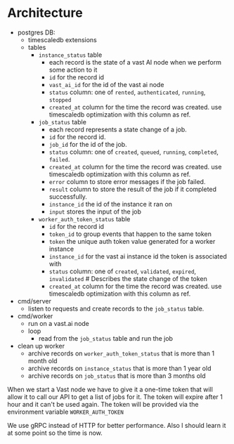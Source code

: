# Architecture

- postgres DB:
    - timescaledb extensions
    - tables
        - `instance_status` table
            - each record is the state of a vast AI node when we perform some action to it
            - `id` for the record id
            - `vast_ai_id` for the id of the vast ai node
            - `status` column: one of `rented`, `authenticated`, `running`, `stopped`
            - `created_at` column for the time the record was created. use timescaledb optimization with this column as ref.
        - `job_status` table
            - each record represents a state change of a job.
            - `id` for the record id.
            - `job_id` for the id of the job.
            - `status` column: one of `created`, `queued`, `running`, `completed`, `failed`.
            - `created_at` column for the time the record was created. use timescaledb optimization with this column as ref.
            - `error` column to store error messages if the job failed.
            - `result` column to store the result of the job if it completed successfully.
            - `instance_id` the id of the instance it ran on
            - `input` stores the input of the job
        - `worker_auth_token_status` table
            - `id` for the record id
            - `token_id` to group events that happen to the same token
            - `token` the unique auth token value generated for a worker instance
            - `instance_id` for the vast ai instance id the token is associated with
            - `status` column: one of `created`, `validated`, `expired`, `invalidated` # Describes the state change of the token
            - `created_at` column for the time the record was created. use timescaledb optimization with this column as ref.
- cmd/server
    - listen to requests and create records to the `job_status` table.
- cmd/worker
    - run on a vast.ai node
    - loop
        - read from the `job_status` table and run the job
- clean up worker
    - archive records on `worker_auth_token_status` that is more than 1 month old
    - archive records on `instance_status` that is more than 1 year old
    - archive records on `job_status` that is more than 3 months old

When we start a Vast node we have to give it a one-time token that will allow it to call our API to get a list of jobs for it. The token will expire after 1 hour and it can't be used again. The token will be provided via the environment variable `WORKER_AUTH_TOKEN`

We use gRPC instead of HTTP for better performance. Also I should learn it at some point so the time is now.
